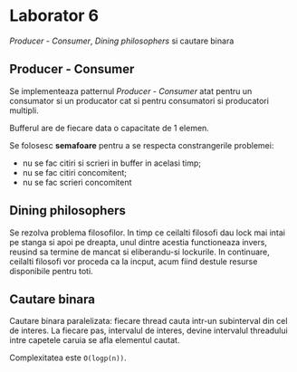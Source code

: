 # Laborator 6
*Producer - Consumer*, *Dining philosophers* si cautare binara

## Producer - Consumer
Se implementeaza patternul *Producer - Consumer* atat pentru un consumator si
un producator cat si pentru consumatori si producatori multipli.

Bufferul are de fiecare data o capacitate de 1 elemen.

Se folosesc **semafoare** pentru a se respecta constrangerile problemei:
- nu se fac citiri si scrieri in buffer in acelasi timp;
- nu se fac citiri concomitent;
- nu se fac scrieri concomitent 

## Dining philosophers
Se rezolva problema filosofilor. In timp ce ceilalti filosofi dau lock mai intai
pe stanga si apoi pe dreapta, unul dintre acestia functioneaza invers, reusind
sa termine de mancat si eliberandu-si lockurile. In continuare, ceilalti
filosofi vor proceda ca la incput, acum fiind destule resurse disponibile pentru
toti.

## Cautare binara
Cautare binara paralelizata: fiecare thread cauta intr-un subinterval din cel
de interes. La fiecare pas, intervalul de interes, devine intervalul threadului
intre capetele caruia se afla elementul cautat.

Complexitatea este `O(logp(n))`.